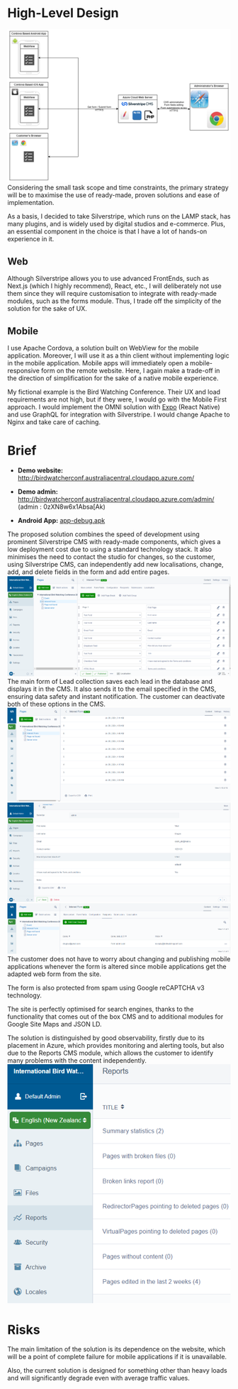 # High-Level Design
![hld.png](_assets/hld.png)
Considering the small task scope and time constraints, the primary strategy will be to maximise the use of ready-made, proven solutions and ease of implementation.

As a basis, I decided to take Silverstripe, which runs on the LAMP stack, has many plugins, and is widely used by digital studios and e-commerce. Plus, an essential component in the choice is that I have a lot of hands-on experience in it.

## Web

Although Silverstripe allows you to use advanced FrontEnds, such as Next.js (which I highly recommend), React, etc., I will deliberately not use them since they will require customisation to integrate with ready-made modules, such as the forms module. Thus, I trade off the simplicity of the solution for the sake of UX.

## Mobile

I use Apache Cordova, a solution built on WebView for the mobile application. Moreover, I will use it as a thin client without implementing logic in the mobile application. Mobile apps will immediately open a mobile-responsive form on the remote website. Here, I again make a trade-off in the direction of simplification for the sake of a native mobile experience.

My fictional example is the Bird Watching Conference. Their UX and load requirements are not high, but if they were, I would go with the Mobile First approach. I would implement the OMNI solution with [Expo](https://docs.expo.dev/) (React Native) and use GraphQL for integration with Silverstripe. I would change Apache to Nginx and take care of caching.

# Brief
- **Demo website:**  http://birdwatcherconf.australiacentral.cloudapp.azure.com/

- **Demo admin:**  http://birdwatcherconf.australiacentral.cloudapp.azure.com/admin/ (admin : 0zXN8w6x1Absa[Ak)

- **Android App:** [app-debug.apk](_assets/app-debug.apk)

The proposed solution combines the speed of development using prominent Silverstripe CMS with ready-made components, which gives a low deployment cost due to using a standard technology stack. It also minimises the need to contact the studio for changes, so the customer, using Silverstripe CMS, can independently add new localisations, change, add, and delete fields in the form and add entire pages.
![img_1.png](_assets/img_1.png)
The main form of Lead collection saves each lead in the database and displays it in the CMS. It also sends it to the email specified in the CMS, ensuring data safety and instant notification. The customer can deactivate both of these options in the CMS.
![img.png](_assets/img.png)
![img_2.png](_assets/img_2.png)
![img_3.png](_assets/img_3.png)
The customer does not have to worry about changing and publishing mobile applications whenever the form is altered since mobile applications get the adapted web form from the site.

The form is also protected from spam using Google reCAPTCHA v3 technology.

The site is perfectly optimised for search engines, thanks to the functionality that comes out of the box CMS and to additional modules for Google Site Maps and JSON LD.

The solution is distinguished by good observability, firstly due to its placement in Azure, which provides monitoring and alerting tools, but also due to the Reports CMS module, which allows the customer to identify many problems with the content independently.
![img_4.png](_assets/img_4.png)

# Risks
The main limitation of the solution is its dependence on the website, which will be a point of complete failure for mobile applications if it is unavailable.

Also, the current solution is designed for something other than heavy loads and will significantly degrade even with average traffic values.
